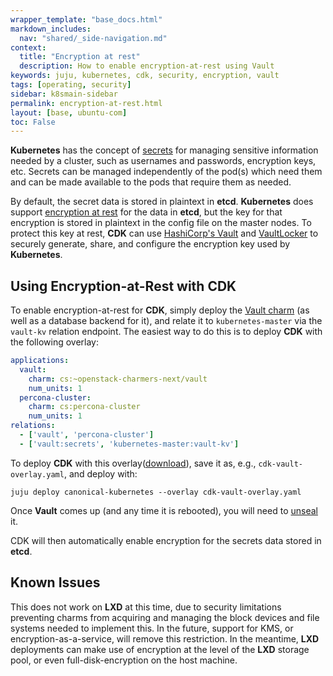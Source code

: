 ```yaml
---
wrapper_template: "base_docs.html"
markdown_includes:
  nav: "shared/_side-navigation.md"
context:
  title: "Encryption at rest"
  description: How to enable encryption-at-rest using Vault
keywords: juju, kubernetes, cdk, security, encryption, vault
tags: [operating, security]
sidebar: k8smain-sidebar
permalink: encryption-at-rest.html
layout: [base, ubuntu-com]
toc: False
---
```


**Kubernetes** has the concept of [secrets][] for managing sensitive information
needed by a cluster, such as usernames and passwords, encryption keys, etc.
Secrets can be managed independently of the pod(s) which need them and can be
made available to the pods that require them as needed.

By default, the secret data is stored in plaintext in **etcd**. **Kubernetes** does
support [encryption at rest][] for the data in **etcd**, but the key for that
encryption is stored in plaintext in the config file on the master nodes.  To
protect this key at rest, **CDK** can use [HashiCorp's Vault][] and [VaultLocker][] to
securely generate, share, and configure the encryption key used by **Kubernetes**.

## Using Encryption-at-Rest with CDK

To enable encryption-at-rest for **CDK**, simply deploy the [Vault charm][] (as
well as a database backend for it), and relate it to `kubernetes-master` via
the `vault-kv` relation endpoint.  The easiest way to do this is to deploy **CDK**
with the following overlay:

```yaml
applications:
  vault:
    charm: cs:~openstack-charmers-next/vault
    num_units: 1
  percona-cluster:
    charm: cs:percona-cluster
    num_units: 1
relations:
  - ['vault', 'percona-cluster']
  - ['vault:secrets', 'kubernetes-master:vault-kv']
```

To deploy **CDK** with this overlay([download][cdk-vault-overlay]), save it as, e.g.,
`cdk-vault-overlay.yaml`, and deploy with:

```
juju deploy canonical-kubernetes --overlay cdk-vault-overlay.yaml
```

Once **Vault** comes up (and any time it is rebooted), you will need to [unseal][]
it.

CDK will then automatically enable encryption for the secrets data stored in
**etcd**.

## Known Issues

This does not work on **LXD** at this time, due to security limitations preventing
charms from acquiring and managing the block devices and file systems needed to
implement this.  In the future, support for KMS, or encryption-as-a-service,
will remove this restriction.  In the meantime, **LXD** deployments can make use of
encryption at the level of the **LXD** storage pool, or even full-disk-encryption
on the host machine.

[cdk-vault-overlay]: https://raw.githubusercontent.com/juju-solutions/kubernetes-docs/master/assets/cdk-vault-overlay.yaml
[secrets]: https://kubernetes.io/docs/tasks/inject-data-application/distribute-credentials-secure/
[encryption at rest]: https://kubernetes.io/docs/tasks/administer-cluster/encrypt-data/
[HashiCorp's Vault]: https://www.vaultproject.io/
[VaultLocker]: https://github.com/openstack-charmers/vaultlocker
[Vault charm]: https://jujucharms.com/u/openstack-charmers-next/vault/
[unseal]: https://docs.openstack.org/project-deploy-guide/charm-deployment-guide/latest/app-vault.html#initialize-and-unseal-vault

